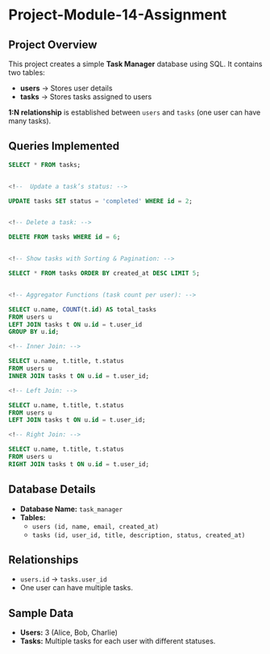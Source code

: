 # Project-Module-14-Assignment

## Project Overview

This project creates a simple **Task Manager** database using SQL. It contains two tables:

- **users** → Stores user details
- **tasks** → Stores tasks assigned to users

**1:N relationship** is established between `users` and `tasks` (one user can have many tasks).

## Queries Implemented

<!--  Select all tasks: -->

```sql
SELECT * FROM tasks;


<!--  Update a task’s status: -->

UPDATE tasks SET status = 'completed' WHERE id = 2;


<!-- Delete a task: -->

DELETE FROM tasks WHERE id = 6;


<!-- Show tasks with Sorting & Pagination: -->

SELECT * FROM tasks ORDER BY created_at DESC LIMIT 5;


<!-- Aggregator Functions (task count per user): -->

SELECT u.name, COUNT(t.id) AS total_tasks
FROM users u
LEFT JOIN tasks t ON u.id = t.user_id
GROUP BY u.id;

<!-- Inner Join: -->

SELECT u.name, t.title, t.status
FROM users u
INNER JOIN tasks t ON u.id = t.user_id;

<!-- Left Join: -->

SELECT u.name, t.title, t.status
FROM users u
LEFT JOIN tasks t ON u.id = t.user_id;

<!-- Right Join: -->

SELECT u.name, t.title, t.status
FROM users u
RIGHT JOIN tasks t ON u.id = t.user_id;
```

## Database Details

- **Database Name:** `task_manager`
- **Tables:**
  - `users (id, name, email, created_at)`
  - `tasks (id, user_id, title, description, status, created_at)`

## Relationships

- `users.id` → `tasks.user_id`
- One user can have multiple tasks.

## Sample Data

- **Users:** 3 (Alice, Bob, Charlie)
- **Tasks:** Multiple tasks for each user with different statuses.
